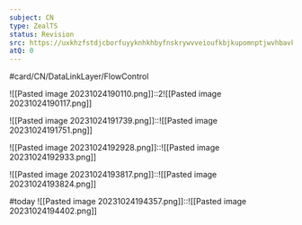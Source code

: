 ```yaml
---
subject: CN
type: ZealTS
status: Revision
src: https://uxkhzfstdjcborfuyyknhkhbyfnskrywvveioufkbjkupomnptjwvhbavkysuhi.vercel.app/solution.html?testId=626a31e2f1b00b4d80154b06&test_id=27
atQ: 0
---
```

#card/CN/DataLinkLayer/FlowControl 

![[Pasted image 20231024190110.png]]::2![[Pasted image 20231024190117.png]] <!--SR:!2023-11-24,3,250-->


![[Pasted image 20231024191739.png]]::![[Pasted image 20231024191751.png]] <!--SR:!2023-12-07,29,270-->


![[Pasted image 20231024192928.png]]::![[Pasted image 20231024192933.png]] <!--SR:!2024-01-10,59,310-->


![[Pasted image 20231024193817.png]]::![[Pasted image 20231024193824.png]] <!--SR:!2023-11-30,9,256-->


#today ![[Pasted image 20231024194357.png]]::![[Pasted image 20231024194402.png]] <!--SR:!2023-10-31,4,276-->
